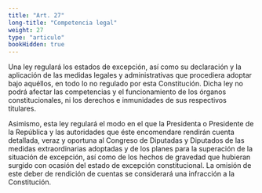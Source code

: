 ```yaml
---
title: "Art. 27"
long-title: "Competencia legal"
weight: 27
type: "articulo"
bookHidden: true
---
```

Una ley regulará los estados de excepción, así como su declaración y la aplicación de las medidas legales y administrativas que procediera adoptar bajo aquéllos, en todo lo no regulado por esta Constitución. Dicha ley no podrá afectar las competencias y el funcionamiento de los órganos constitucionales, ni los derechos e inmunidades de sus respectivos titulares.
 
Asimismo, esta ley regulará el modo en el que la Presidenta o Presidente de la República y las autoridades que éste encomendare rendirán cuenta detallada, veraz y oportuna al Congreso de Diputadas y Diputados de las medidas extraordinarias adoptadas y de los planes para la superación de la situación de excepción, así como de los hechos de gravedad que hubieran surgido con ocasión del estado de excepción constitucional. La omisión de este deber de rendición de cuentas se considerará una infracción a la Constitución.

